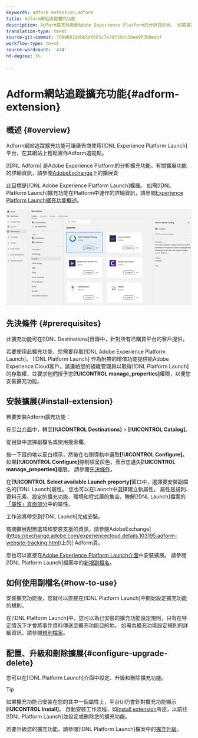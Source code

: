 ```yaml
---
keywords: adform extension;adform
title: Adform網站追蹤擴充功能
description: Adform擴充功能是Adobe Experience Platform的分析目的地。 如需擴充功能的詳細資訊，請參閱Adobe交換的擴充功能頁面。
translation-type: tm+mt
source-git-commit: 709908196bb5df665c7e7df10dc58ee9f3b0edbf
workflow-type: tm+mt
source-wordcount: '474'
ht-degree: 3%

---
```



# Adform網站追蹤擴充功能{#adform-extension}

## 概述 {#overview}

Adform網站追蹤擴充功能可讓廣告商使用[!DNL Experience Platform Launch]平台，在其網站上輕鬆實作Adform追蹤點。

[!DNL Adform] 是Adobe Experience Platform的分析擴充功能。有關擴展功能的詳細資訊，請參閱[AdobeExchange](https://exchange.adobe.com/experiencecloud.details.103195.adform-website-tracking.html)上的擴展頁

此目標是[!DNL Adobe Experience Platform Launch]擴展。 如需[!DNL Platform Launch]擴充功能在Platform中運作的詳細資訊，請參閱[Experience Platform Launch擴充功能概述](../launch-extensions/overview.md)。

![Adform擴充功能](../../assets/catalog/analytics/adform/catalog.png)

## 先決條件 {#prerequisites}

此擴充功能可在[!DNL Destinations]目錄中，針對所有已購買平台的客戶提供。

若要使用此擴充功能，您需要存取[!DNL Adobe Experience Platform Launch]。 [!DNL Platform Launch] 作為附帶的增值功能提供給Adobe Experience Cloud客戶。請連絡您的組織管理員以取得[!DNL Platform Launch]的存取權，並要求他們授予您&#x200B;**[!UICONTROL manage_properties]**&#x200B;權限，以便您安裝擴充功能。

## 安裝擴展{#install-extension}

若要安裝Adform擴充功能：

在[平台介面](http://platform.adobe.com/)中，轉至&#x200B;**[!UICONTROL Destinations]** > **[!UICONTROL Catalog]**。

從目錄中選擇副檔名或使用搜索欄。

按一下目的地以反白標示，然後在右側導軌中選取&#x200B;**[!UICONTROL Configure]**。 如果&#x200B;**[!UICONTROL Configure]**&#x200B;控制項呈灰色，表示您遺失&#x200B;**[!UICONTROL manage_properties]**&#x200B;權限。 請參閱[先決條件](#prerequisites)。

在&#x200B;**[!UICONTROL Select available Launch property]**&#x200B;窗口中，選擇要安裝副檔名的[!DNL Launch]屬性。 您也可以在Launch中選擇建立新屬性。 屬性是規則、資料元素、設定的擴充功能、環境和程式庫的集合。瞭解[!DNL Launch]檔案的[「屬性」頁面部分](https://experienceleague.adobe.com/docs/launch/using/reference/admin/companies-and-properties.html#properties-page)中的屬性。

工作流將帶您到[!DNL Launch]完成安裝。

有關擴展配置選項和安裝支援的資訊，請參閱AdobeExchange](https://exchange.adobe.com/experiencecloud.details.103195.adform-website-tracking.html)上的[ Adform頁。

您也可以直接在[Adobe Experience Platform Launch介面](https://launch.adobe.com/tw/)中安裝擴展。 請參閱[!DNL Platform Launch]檔案中的[新增副檔名](https://experienceleague.adobe.com/docs/launch/using/reference/manage-resources/extensions/overview.html?lang=en#add-a-new-extension)。

## 如何使用副檔名{#how-to-use}

安裝擴充功能後，您就可以直接在[!DNL Platform Launch]中開始設定擴充功能的規則。

在[!DNL Platform Launch]中，您可以為已安裝的擴充功能設定規則，只有在特定情況下才會將事件資料傳送至擴充功能目的地。 如需為擴充功能設定規則的詳細資訊，請參閱[規則檔案](https://experienceleague.adobe.com/docs/launch/using/reference/manage-resources/rules.html)。

## 配置、升級和刪除擴展{#configure-upgrade-delete}

您可以在[!DNL Platform Launch]介面中設定、升級和刪除擴充功能。

>[!TIP]
>
>如果擴充功能已安裝在您的其中一個屬性上，平台UI仍會針對擴充功能顯示&#x200B;**[!UICONTROL Install]**。 啟動安裝工作流程，如[Install extension](#install-extension)所述，以前往[!DNL Platform Launch]並設定或刪除您的擴充功能。

若要升級您的擴充功能，請參閱[!DNL Platform Launch]檔案中的[擴充升級](https://experienceleague.adobe.com/docs/launch/using/reference/manage-resources/extensions/extension-upgrade.html)。




